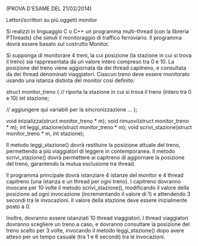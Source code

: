 (PROVA D'ESAME DEL 21/02/2014)

Lettori/scrittori su più oggetti monitor

Si realizzi in linguaggio C o C++ un programma multi-thread (con la libreria PThreads) che simuli il monitoraggio di traffico ferroviario. Il programma dovrà essere basato sul costrutto Monitor.

Si supponga di monitorare 4 treni, la cui posizione (la stazione in cui si trova il treno) sia rappresentata da un valore intero compreso tra 0 e 10. La posizione del treno viene aggiornata da dei thread capitreno, e consultata da dei thread denominati viaggiatori.
Ciascun treno deve essere monitorato usando una istanza distinta del monitor così definito:

struct monitor_treno {
    // riporta la stazione in cui si trova il treno (intero tra 0 e 10)
    int stazione;

// aggiungere qui variabili per la sincronizzazione
    ...
};

void inizializza(struct monitor_treno * m);
void rimuovi(struct monitor_treno * m);
int leggi_stazione(struct monitor_treno * m);
void scrivi_stazione(struct monitor_treno * m, int stazione);

Il metodo leggi_stazione() dovrà restituire la posizione attuale del treno, permettendo a più viaggiatori di leggere in contemporanea. 
Il metodo scrivi_stazione() dovrà permettere ai capitreno di aggiornare la posizione del treno, garantendo la mutua esclusione tra thread.

Il programma principale dovrà istanziare 4 istanze del monitor e 4 thread capitreno (una istanza e un thread per ogni treno).
I capitreno dovranno invocare per 10 volte il metodo scrivi_stazione(), modificando il valore della posizione ad ogni invocazione (incrementando il valore di 1) e attendendo 3 secondi tra le invocazioni. Il valore della stazione deve essere inizialmente posto a 0.

Inoltre, dovranno essere istanziati 10 thread viaggiatori.
I thread viaggiatori dovranno scegliere un treno a caso, e dovranno consultare la posizione del treno scelto per 3 volte, invocando il metodo leggi_stazione() dopo avere atteso per un tempo casuale (tra 1 e 6 secondi) tra le invocazioni.
